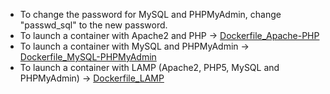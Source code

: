 * To change the password for MySQL and PHPMyAdmin, change "passwd_sql" to the new password.
* To launch a container with Apache2 and PHP -> [Dockerfile_Apache-PHP](https://github.com/yoanndelattre/DockerHub_Dockerfile_LAMP/tree/master/Dockerfile_Apache-PHP)
* To launch a container with MySQL and PHPMyAdmin -> [Dockerfile_MySQL-PHPMyAdmin](https://github.com/yoanndelattre/DockerHub_Dockerfile_LAMP/tree/master/Dockerfile_MySQL-PHPMyAdmin)
* To launch a container with LAMP (Apache2, PHP5, MySQL and PHPMyAdmin) -> [Dockerfile_LAMP](https://github.com/yoanndelattre/DockerHub_Dockerfile_LAMP/tree/master/Dockerfile_LAMP)
